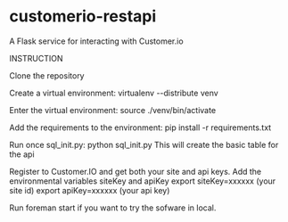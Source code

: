 customerio-restapi
==================

A Flask service for interacting with Customer.io

INSTRUCTION

Clone the repository

Create a virtual environment: virtualenv --distribute venv

Enter the virtual environment: source ./venv/bin/activate

Add the requirements to the environment: pip install -r requirements.txt

Run once sql_init.py: python sql_init.py
This will create the basic table for the api

Register to Customer.IO and get both your site and api keys.
Add the environmental variables siteKey and apiKey
export siteKey=xxxxxx (your site id)
export apiKey=xxxxxx (your api key)

Run foreman start if you want to try the sofware in local.

